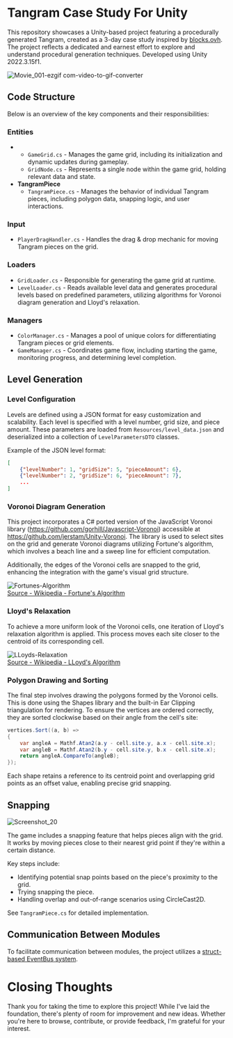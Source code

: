 # Tangram Case Study For Unity

This repository showcases a Unity-based project featuring a procedurally generated Tangram, created as a 3-day case study inspired by [blocks.ovh](blocks.ovh). The project reflects a dedicated and earnest effort to explore and understand procedural generation techniques. Developed using Unity 2022.3.15f1.

![Movie_001-ezgif com-video-to-gif-converter](https://github.com/berkanalbayrak/unity-tangram/assets/40705909/f99cde79-281a-4b66-8257-8ae7ab3aee23)

## Code Structure

Below is an overview of the key components and their responsibilities:

### Entities
- 
  - `GameGrid.cs` - Manages the game grid, including its initialization and dynamic updates during gameplay.
  - `GridNode.cs` - Represents a single node within the game grid, holding relevant data and state.
- **TangramPiece**
  - `TangramPiece.cs` - Manages the behavior of individual Tangram pieces, including polygon data, snapping logic, and user interactions.

### Input
- `PlayerDragHandler.cs` - Handles the drag & drop mechanic for moving Tangram pieces on the grid.

### Loaders
- `GridLoader.cs` - Responsible for generating the game grid at runtime.
- `LevelLoader.cs` - Reads available level data and generates procedural levels based on predefined parameters, utilizing algorithms for Voronoi diagram generation and Lloyd's relaxation.

### Managers
- `ColorManager.cs` - Manages a pool of unique colors for differentiating Tangram pieces or grid elements.
- `GameManager.cs` - Coordinates game flow, including starting the game, monitoring progress, and determining level completion.

## Level Generation

### Level Configuration

Levels are defined using a JSON format for easy customization and scalability. Each level is specified with a level number, grid size, and piece amount. These parameters are loaded from `Resources/level_data.json` and deserialized into a collection of `LevelParametersDTO` classes.

Example of the JSON level format:
```json
[
    {"levelNumber": 1, "gridSize": 5, "pieceAmount": 6},
    {"levelNumber": 2, "gridSize": 6, "pieceAmount": 7},
    ...
]
```

### Voronoi Diagram Generation

This project incorporates a C# ported version of the JavaScript Voronoi library (https://github.com/gorhill/Javascript-Voronoi) accessible at https://github.com/jerstam/Unity-Voronoi. The library is used to select sites on the grid and generate Voronoi diagrams utilizing Fortune's algorithm, which involves a beach line and a sweep line for efficient computation.

Additionally, the edges of the Voronoi cells are snapped to the grid, enhancing the integration with the game's visual grid structure.

![Fortunes-Algorithm](https://github.com/berkanalbayrak/unity-tangram/assets/40705909/cf1f4940-a8f7-493b-a1b2-59e09d35e31b)
<br>
[Source - Wikipedia - Fortune's Algorithm](https://en.wikipedia.org/wiki/Fortune%27s_algorithm)


### Lloyd's Relaxation

To achieve a more uniform look of the Voronoi cells, one iteration of Lloyd's relaxation algorithm is applied. This process moves each site closer to the centroid of its corresponding cell.

![LLoyds-Relaxation](https://github.com/berkanalbayrak/unity-tangram/assets/40705909/e18273fb-cf7e-4ffb-b4ee-922b505b9809)
<br>
[Source - Wikipedia - LLoyd's Algorithm](https://en.wikipedia.org/wiki/Lloyd%27s_algorithm)


### Polygon Drawing and Sorting

The final step involves drawing the polygons formed by the Voronoi cells. This is done using the Shapes library and the built-in Ear Clipping triangulation for rendering. To ensure the vertices are ordered correctly, they are sorted clockwise based on their angle from the cell's site:

```csharp
vertices.Sort((a, b) =>
{
    var angleA = Mathf.Atan2(a.y - cell.site.y, a.x - cell.site.x);
    var angleB = Mathf.Atan2(b.y - cell.site.y, b.x - cell.site.x);
    return angleA.CompareTo(angleB);
});
```

Each shape retains a reference to its centroid point and overlapping grid points as an offset value, enabling precise grid snapping.

## Snapping

![Screenshot_20](https://github.com/berkanalbayrak/unity-tangram/assets/40705909/d3c04196-41da-4a67-88b4-45e71c6a373b)

The game includes a snapping feature that helps pieces align with the grid. It works by moving pieces close to their nearest grid point if they're within a certain distance.

Key steps include:
- Identifying potential snap points based on the piece's proximity to the grid.
- Trying snapping the piece.
- Handling overlap and out-of-range scenarios using CircleCast2D.
  
See `TangramPiece.cs` for detailed implementation. 

## Communication Between Modules

To facilitate communication between modules, the project utilizes a [struct-based EventBus system](https://github.com/adammyhre/Unity-Event-Bus).

# Closing Thoughts

Thank you for taking the time to explore this project! While I've laid the foundation, there's plenty of room for improvement and new ideas. Whether you're here to browse, contribute, or provide feedback, I'm grateful for your interest.
